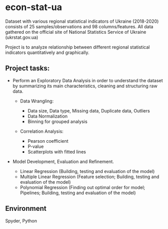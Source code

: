 # econ-stat-ua


Dataset with various regional statistical indicators of Ukraine (2018-2020) consists of 25 samples/observations and 98 columns/features.
All data gathered on the official site of National Statistics Service of Ukraine (ukrstat.gov.ua)

Project is to analyze relationship between different regional statistical indicators quantitatively and graphically.

## Project tasks:

- Perform an Exploratory Data Analysis in order to understand the dataset by summarizing its main characteristics, cleaning and structuring raw data.

   - Data Wrangling:

     - Data size, Data type, Missing data, Duplicate data, Outliers
     - Data Normalization
     - Binning for grouped analysis

   - Correlation Analysis:

     - Pearson coefficient
     - P-value
     - Scatterplots with fitted lines

- Model Development, Evaluation and Refinement.

   - Linear Regression (Building, testing and evaluation of the model)
   - Multiple Linear Regression (Feature selection; Building, testing and evaluation of the model)
   - Polynomial Regression (Finding out optimal order for model; Pipelines; Building, testing and evaluation of the model)


## Environment

Spyder, Python